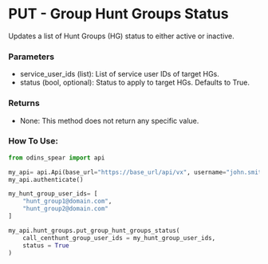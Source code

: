 # PUT - Group Hunt Groups Status

Updates a list of Hunt Groups (HG) status to either active or inactive.

### Parameters&#x20;

* service\_user\_ids (list): List of service user IDs of target HGs.&#x20;
* status (bool, optional): Status to apply to target HGs. Defaults to True.

### Returns

* None: This method does not return any specific value.

### How To Use:

```python
from odins_spear import api

my_api= api.Api(base_url="https://base_url/api/vx", username="john.smith", password="ODIN_INSTANCE_1")
my_api.authenticate()

my_hunt_group_user_ids= [
    "hunt_group1@domain.com",
    "hunt_group2@domain.com"
]

my_api.hunt_groups.put_group_hunt_groups_status(
    call_centhunt_group_user_ids = my_hunt_group_user_ids,
    status = True
)
```
